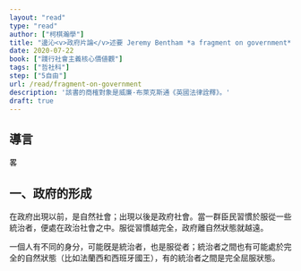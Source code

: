 ```yaml
---
layout: "read"
type: "read"
author: ["柯棋瀚學"]
title: "邊沁<v>政府片論</v>述要 Jeremy Bentham *a fragment on government*"
date: 2020-07-22
book: ["踐行社會主義核心價値觀"]
tags: ["哲社科"]
step: ["5自由"]
url: /read/fragment-on-government
description: '該書的商榷對象是威廉·布萊克斯通《英國法律詮釋》。'
draft: true
---
```


## 導言

畧

## 一、政府的形成

在政府出現以前，是自然社會；出現以後是政府社會。當一群臣民習慣於服從一些統治者，便處在政治社會之中。服從習慣越完全，政府離自然狀態就越遠。

一個人有不同的身分，可能旣是統治者，也是服從者；統治者之間也有可能處於完全的自然狀態（比如法蘭西和西班牙國王），有的統治者之間是完全屈服狀態。



































